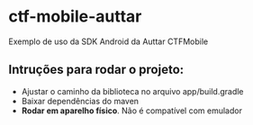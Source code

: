 # ctf-mobile-auttar
Exemplo de uso da SDK Android da Auttar CTFMobile


## Intruções para rodar o projeto:

- Ajustar o caminho da biblioteca no arquivo app/build.gradle
- Baixar dependências do maven
- **Rodar em aparelho físico**. Não é compatível com emulador